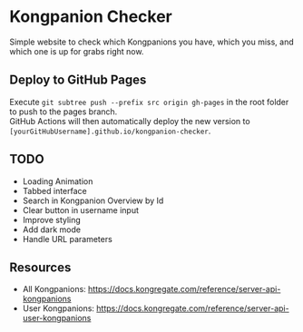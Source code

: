 # Kongpanion Checker

Simple website to check which Kongpanions you have, which you miss, and which one is up for grabs right now.

## Deploy to GitHub Pages

Execute `git subtree push --prefix src origin gh-pages` in the root folder to push to the pages branch.  
GitHub Actions will then automatically deploy the new version to `[yourGitHubUsername].github.io/kongpanion-checker`.

## TODO

- Loading Animation
- Tabbed interface
- Search in Kongpanion Overview by Id
- Clear button in username input
- Improve styling
- Add dark mode
- Handle URL parameters

## Resources

- All Kongpanions: https://docs.kongregate.com/reference/server-api-kongpanions
- User Kongpanions: https://docs.kongregate.com/reference/server-api-user-kongpanions

